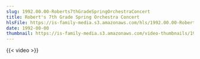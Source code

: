 ```yaml
---
slug: 1992.00.00-Roberts7thGradeSpringOrchestraConcert
title: Robert's 7th Grade Spring Orchestra Concert
hlsFile: https://is-family-media.s3.amazonaws.com/hls/1992.00.00-Roberts7thGradeSpringOrchestraConcert/1992.00.00-Roberts7thGradeSpringOrchestraConcert.m3u8
date: 1992-00-00
thumbnail: https://is-family-media.s3.amazonaws.com/video-thumbnails/1992.00.00-Roberts7thGradeSpringOrchestraConcert.png
---
```

{{< video >}}
